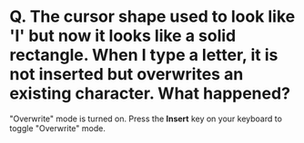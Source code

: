 # Q. The cursor shape used to look like 'I' but now it looks like a solid rectangle. When I type a letter, it is not inserted but overwrites an existing character. What happened?

"Overwrite" mode is turned on. Press the
**Insert** key on your keyboard to toggle "Overwrite" mode.
